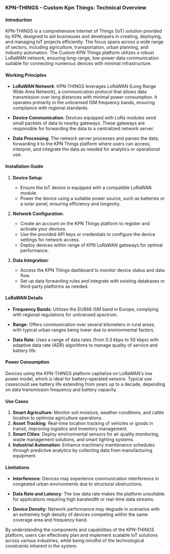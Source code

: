 ### KPN-THINGS - Custom Kpn Things: Technical Overview

#### Introduction
KPN-THINGS is a comprehensive Internet of Things (IoT) solution provided by KPN, designed to aid businesses and developers in creating, deploying, and managing IoT projects efficiently. The focus spans across a wide range of sectors, including agriculture, transportation, urban planning, and industry automation. The Custom KPN Things platform utilizes a robust LoRaWAN network, ensuring long-range, low-power data communication suitable for connecting numerous devices with minimal infrastructure.

#### Working Principles

- **LoRaWAN Network**: KPN-THINGS leverages LoRaWAN (Long Range Wide Area Network), a communication protocol that allows data transmission over long distances with minimal power consumption. It operates primarily in the unlicensed ISM frequency bands, ensuring compliance with regional standards.
  
- **Device Communication**: Devices equipped with LoRa modules send small packets of data to nearby gateways. These gateways are responsible for forwarding the data to a centralized network server.
  
- **Data Processing**: The network server processes and parses the data, forwarding it to the KPN Things platform where users can access, interpret, and integrate the data as needed for analytics or operational use.

#### Installation Guide

1. **Device Setup**:
   - Ensure the IoT device is equipped with a compatible LoRaWAN module.
   - Power the device using a suitable power source, such as batteries or a solar panel, ensuring efficiency and longevity.

2. **Network Configuration**:
   - Create an account on the KPN Things platform to register and activate your devices.
   - Use the provided API keys or credentials to configure the device settings for network access.
   - Deploy devices within range of KPN LoRaWAN gateways for optimal performance.

3. **Data Integration**:
   - Access the KPN Things dashboard to monitor device status and data flow.
   - Set up data forwarding rules and integrate with existing databases or third-party platforms as needed.

#### LoRaWAN Details

- **Frequency Bands**: Utilizes the EU868 ISM band in Europe, complying with regional regulations for unlicensed spectrum.
  
- **Range**: Offers communication over several kilometers in rural areas, with typical urban ranges being lower due to environmental factors.

- **Data Rate**: Uses a range of data rates (from 0.3 kbps to 50 kbps) with adaptive data rate (ADR) algorithms to manage quality of service and battery life.

#### Power Consumption

Devices using the KPN-THINGS platform capitalize on LoRaWAN's low power model, which is ideal for battery-operated sensors. Typical use casescould see battery life extending from years up to a decade, depending on data transmission frequency and battery capacity.

#### Use Cases

1. **Smart Agriculture**: Monitor soil moisture, weather conditions, and cattle location to optimize agriculture operations.
2. **Asset Tracking**: Real-time location tracking of vehicles or goods in transit, improving logistics and inventory management.
3. **Smart Cities**: Deploy environmental sensors for air quality monitoring, waste management solutions, and smart lighting systems.
4. **Industrial Automation**: Enhance machinery maintenance schedules through predictive analytics by collecting data from manufacturing equipment.

#### Limitations

- **Interference**: Devices may experience communication interference in congested urban environments due to structural obstructions.
  
- **Data Rate and Latency**: The low data rate makes the platform unsuitable for applications requiring high bandwidth or real-time data streams.

- **Device Density**: Network performance may degrade in scenarios with an extremely high density of devices competing within the same coverage area and frequency band.

By understanding the components and capabilities of the KPN-THINGS platform, users can effectively plan and implement scalable IoT solutions across various industries, while being mindful of the technological constraints inherent in the system.